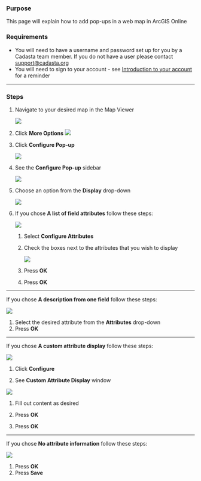 ### Purpose

This page will explain how to add pop-ups in a web map in ArcGIS Online

### Requirements

* You will need to have a username and password set up for you by a Cadasta team member. If you do not have a user please contact support@cadasta.org
* You will need to sign to your account - see [Introduction to your account](intro_to_account/index.md) for a reminder

-----

### Steps

1. Navigate to your desired map in the Map Viewer

    ![](imgs/image1.png)

2. Click **More Options**  ![](imgs/image3.png)

3. Click **Configure Pop-up**

   ![](imgs/image2.png)

4. See the **Configure Pop-up** sidebar

    ![](imgs/image4.png)

5. Choose an option from the **Display** drop-down

    ![](imgs/image11.png)

6. If you chose **A list of field attributes** follow these steps:

    ![](imgs/image6.png)

   1. Select **Configure Attributes**

   2. Check the boxes next to the attributes that you wish to display

        ![](imgs/image8.png)

   3. Press **OK**

   4. Press **OK**

---------------------------------------------------------------------------------------------------

If you chose **A description from one field** follow these steps:

![](imgs/image9.png)

   1. Select the desired attribute from the **Attributes** drop-down
   2. Press **OK**

---------------------------------------------------------------------------------------------------



If you chose **A custom attribute display** follow these steps:

![](imgs/image4.png)

1. Click **Configure**

1. See **Custom Attribute Display** window

![](imgs/image5.png)

1. Fill out content as desired

1. Press **OK**

1. Press **OK**

---------------------------------------------------------------------------------------------------

If you chose **No attribute information** follow these steps:

![](imgs/image7.png)
   1. Press **OK**
   2. Press **Save**

